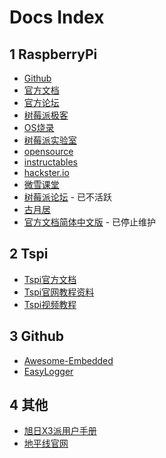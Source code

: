 # Docs Index

## 1 RaspberryPi

- [Github](https://github.com/raspberrypi)
- [官方文档](https://www.raspberrypi.com/documentation/)
- [官方论坛](https://forums.raspberrypi.com/index.php)
- [树莓派极客](https://www.raspi.cc/)
- [OS烧录](https://www.raspberrypi.com/software/)
- [树莓派实验室](https://shumeipai.nxez.com/)
- [opensource](https://opensource.com/)
- [instructables](https://www.instructables.com/)
- [hackster.io](https://www.hackster.io/)
- [微雪课堂](https://www.waveshare.net/study/portal.php)
- [树莓派论坛](http://www.shumeipai.net/portal.php) - 已不活跃
- [古月居](https://www.guyuehome.com/)
- [官方文档简体中文版](https://rpicn.bsdcn.org/) - 已停止维护

## 2 Tspi

- [Tspi官方文档](https://lceda001.feishu.cn/wiki/IJtRwVu5kiylHykl3RJcQ8ANncY)
- [Tspi官网教程资料](https://wiki.lckfb.com/zh-hans/tspi-rk3566/)
- [Tspi视频教程](https://space.bilibili.com/3493269579237436)

## 3 Github

- [Awesome-Embedded](https://github.com/nhivp/Awesome-Embedded)
- [EasyLogger](https://github.com/armink/EasyLogger)

## 4 其他

- [旭日X3派用户手册](https://developer.horizon.ai/api/v1/fileData/documents_pi/index.html)
- [地平线官网](https://developer.horizon.ai/)